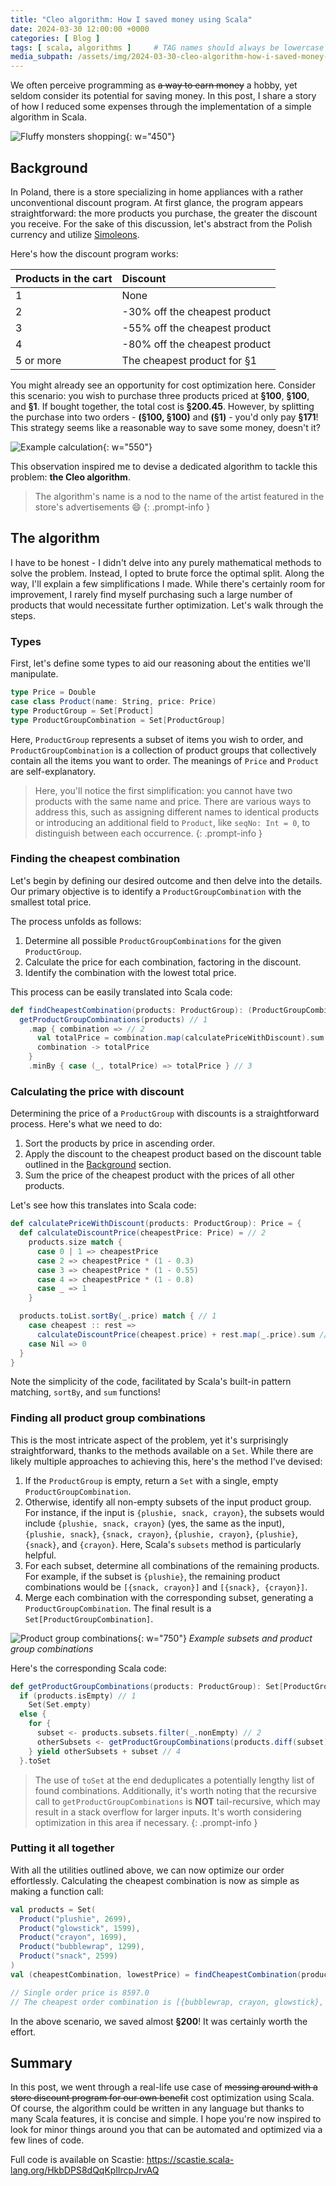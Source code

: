 ```yaml
---
title: "Cleo algorithm: How I saved money using Scala"
date: 2024-03-30 12:00:00 +0000
categories: [ Blog ]
tags: [ scala, algorithms ]     # TAG names should always be lowercase
media_subpath: /assets/img/2024-03-30-cleo-algorithm-how-i-saved-money-using-scala/
---
```


We often perceive programming as ~~a way to earn money~~ a hobby, yet seldom consider its potential for saving money. In
this post, I share a story of how I reduced some expenses through the implementation of a simple algorithm in Scala.

![Fluffy monsters shopping](fluffy_monsters_shopping.jpeg){: w="450"}

## Background

In Poland, there is a store specializing in home appliances with a rather unconventional discount program. At first
glance, the program appears straightforward: the more products you purchase, the greater the discount you receive. For
the sake of this discussion, let's abstract from the Polish currency and
utilize [Simoleons](https://sims.fandom.com/wiki/Simoleon).

Here's how the discount program works:

| Products in the cart | Discount                      |
|:---------------------|:------------------------------|
| 1                    | None                          |
| 2                    | -30% off the cheapest product |
| 3                    | -55% off the cheapest product |
| 4                    | -80% off the cheapest product |
| 5 or more            | The cheapest product for §1   |

You might already see an opportunity for cost optimization here. Consider this scenario: you wish to purchase three
products priced at **§100**, **§100**, and **§1**. If bought together, the total cost is **§200.45**. However, by
splitting the purchase into two orders - **(§100, §100)** and **(§1)** - you'd only pay **§171**! This strategy seems
like a reasonable way to save some money, doesn't it?

![Example calculation](example_calculation.png){: w="550"}

This observation inspired me to devise a dedicated algorithm to tackle this problem: **the Cleo algorithm**.

> The algorithm's name is a nod to the name of the artist featured in the store's advertisements 😄
{: .prompt-info }

## The algorithm

I have to be honest - I didn't delve into any purely mathematical methods to solve the problem. Instead, I opted to
brute force the optimal split. Along the way, I'll explain a few simplifications I made. While there's certainly room
for improvement, I rarely find myself purchasing such a large number of products that would necessitate further
optimization. Let's walk through the steps.

### Types

First, let's define some types to aid our reasoning about the entities we'll manipulate.

[//]: # (@formatter:off)

```scala
type Price = Double
case class Product(name: String, price: Price)
type ProductGroup = Set[Product]
type ProductGroupCombination = Set[ProductGroup]
```

[//]: # (@formatter:on)

Here, `ProductGroup` represents a subset of items you wish to order, and `ProductGroupCombination` is a collection
of product groups that collectively contain all the items you want to order. The meanings of `Price` and `Product` are
self-explanatory.

> Here, you'll notice the first simplification: you cannot have two products with the same name and price. There are
> various ways to address this, such as assigning different names to identical products or introducing an additional
> field to `Product`, like `seqNo: Int = 0`, to distinguish between each occurrence.
{: .prompt-info }

### Finding the cheapest combination

Let's begin by defining our desired outcome and then delve into the details. Our primary objective is to identify a
`ProductGroupCombination` with the smallest total price.

The process unfolds as follows:

1. Determine all possible `ProductGroupCombinations` for the given `ProductGroup`.
2. Calculate the price for each combination, factoring in the discount.
3. Identify the combination with the lowest total price.

This process can be easily translated into Scala code:

```scala
def findCheapestCombination(products: ProductGroup): (ProductGroupCombination, Price) =
  getProductGroupCombinations(products) // 1
    .map { combination => // 2
      val totalPrice = combination.map(calculatePriceWithDiscount).sum
      combination -> totalPrice
    }
    .minBy { case (_, totalPrice) => totalPrice } // 3
```

### Calculating the price with discount

Determining the price of a `ProductGroup` with discounts is a straightforward process. Here's what we need to do:

1. Sort the products by price in ascending order.
2. Apply the discount to the cheapest product based on the discount table outlined in the [Background](#background)
   section.
3. Sum the price of the cheapest product with the prices of all other products.

Let's see how this translates into Scala code:

```scala
def calculatePriceWithDiscount(products: ProductGroup): Price = {
  def calculateDiscountPrice(cheapestPrice: Price) = // 2
    products.size match {
      case 0 | 1 => cheapestPrice
      case 2 => cheapestPrice * (1 - 0.3)
      case 3 => cheapestPrice * (1 - 0.55)
      case 4 => cheapestPrice * (1 - 0.8)
      case _ => 1
    }

  products.toList.sortBy(_.price) match { // 1
    case cheapest :: rest =>
      calculateDiscountPrice(cheapest.price) + rest.map(_.price).sum // 3
    case Nil => 0
  }
}
```

Note the simplicity of the code, facilitated by Scala's built-in pattern matching, `sortBy`, and `sum` functions!

### Finding all product group combinations

This is the most intricate aspect of the problem, yet it's surprisingly straightforward, thanks to the methods available
on a `Set`. While there are likely multiple approaches to achieving this, here's the method I've devised:

1. If the `ProductGroup` is empty, return a `Set` with a single, empty `ProductGroupCombination`.
2. Otherwise, identify all non-empty subsets of the input product group. For instance, if the input
   is `{plushie, snack, crayon}`, the subsets would include `{plushie, snack, crayon}` (yes, the same as the
   input), `{plushie, snack}`, `{snack, crayon}`, `{plushie, crayon}`, `{plushie}`, `{snack}`, and `{crayon}`. Here,
   Scala's `subsets` method is particularly helpful.
3. For each subset, determine all combinations of the remaining products. For example, if the subset is `{plushie}`, the
   remaining product combinations would be `[{snack, crayon}]` and `[{snack}, {crayon}]`.
4. Merge each combination with the corresponding subset, generating a `ProductGroupCombination`. The final result is
   a `Set[ProductGroupCombination]`.

![Product group combinations](product_group_combinations.png){: w="750"}
_Example subsets and product group combinations_

Here's the corresponding Scala code:

```scala
def getProductGroupCombinations(products: ProductGroup): Set[ProductGroupCombination] =
  if (products.isEmpty) // 1
    Set(Set.empty)
  else {
    for {
      subset <- products.subsets.filter(_.nonEmpty) // 2
      otherSubsets <- getProductGroupCombinations(products.diff(subset)) // 3
    } yield otherSubsets + subset // 4
  }.toSet
```

> The use of `toSet` at the end deduplicates a potentially lengthy list of found combinations. Additionally, it's worth
> noting that the recursive call to `getProductGroupCombinations` is **NOT** tail-recursive, which may result in a stack
> overflow for larger inputs. It's worth considering optimization in this area if necessary.
{: .prompt-info }

### Putting it all together

With all the utilities outlined above, we can now optimize our order effortlessly. Calculating the cheapest combination
is now as simple as making a function call:

```scala
val products = Set(
  Product("plushie", 2699),
  Product("glowstick", 1599),
  Product("crayon", 1699),
  Product("bubblewrap", 1299),
  Product("snack", 2599)
)
val (cheapestCombination, lowestPrice) = findCheapestCombination(products)

// Single order price is 8597.0
// The cheapest order combination is [{bubblewrap, crayon, glowstick}, {plushie, snack}] with price 8400.85
```

In the above scenario, we saved almost **§200**! It was certainly worth the effort.

## Summary

In this post, we went through a real-life use case of ~~messing around with a store discount program for our own
benefit~~ cost optimization using Scala. Of course, the algorithm could be written in any language but thanks to many
Scala features, it is concise and simple. I hope you're now inspired to look for minor things around you that can be
automated and optimized via a few lines of code.

Full code is available on Scastie: <https://scastie.scala-lang.org/HkbDPS8dQqKplIrcpJrvAQ>
